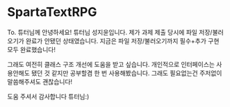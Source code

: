 # SpartaTextRPG
To. 튜터님께
안녕하세요! 튜터님 성지윤입니다.
제가 과제 제출 당시에 파일 저장/불러오기가 완료가 안됐던 상태였습니다.
지금은 파일 저장/불러오기까지 필수+추가 구현 모두 완료했습니다!

그래도 여전히 클래스 구조 개선에 도움을 받고 싶습니다.
개인적으로 인터페이스는 사용안해도 됐던 것 같지만 공부할겸 한 번 사용해봤습니다.
그래도 필요없는건 주저없이 말씀해주셔도 괜찮습니다!

도움 주셔서 감사합니다 튜터님:)
